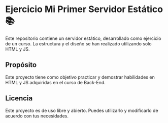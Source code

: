 # Ejercicio Mi Primer Servidor Estático 📚
Este repositorio contiene un servidor estático, desarrollado como ejercicio de un curso. La estructura y el diseño se han realizado utilizando solo HTML y JS.

## Propósito
Este proyecto tiene como objetivo practicar y demostrar habilidades en HTML y JS adquiridas en el curso de Back-End.

## Licencia
Este proyecto es de uso libre y abierto. Puedes utilizarlo y modificarlo de acuerdo con tus necesidades.

